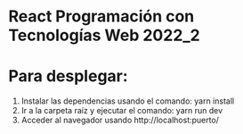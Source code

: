 # React Programación con Tecnologías Web 2022_2
# Para desplegar: 
1) Instalar las dependencias usando el comando:  yarn install
2) Ir a la carpeta raíz y ejecutar el comando:  yarn run dev
3) Acceder al navegador usando http://localhost:puerto/
